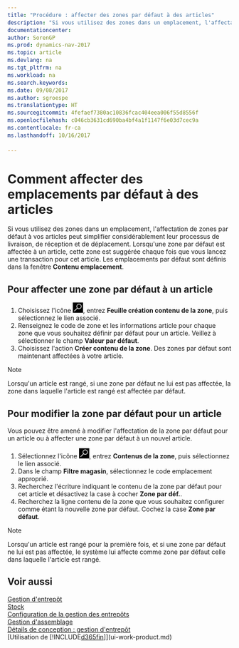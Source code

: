 ```yaml
---
title: "Procédure : affecter des zones par défaut à des articles"
description: "Si vous utilisez des zones dans un emplacement, l'affectation de zones par défaut à vos articles peut simplifier considérablement leur processus de livraison, de réception et de déplacement. Lorsqu'une zone par défaut est affectée à un article, cette zone est suggérée chaque fois que vous lancez une transaction pour cet article."
documentationcenter: 
author: SorenGP
ms.prod: dynamics-nav-2017
ms.topic: article
ms.devlang: na
ms.tgt_pltfrm: na
ms.workload: na
ms.search.keywords: 
ms.date: 09/08/2017
ms.author: sgroespe
ms.translationtype: HT
ms.sourcegitcommit: 4fefaef7380ac10836fcac404eea006f55d8556f
ms.openlocfilehash: c046cb3631cd690ba4bf4a1f1147f6e03d7cec9a
ms.contentlocale: fr-ca
ms.lasthandoff: 10/16/2017

---
```

# <a name="how-to-assign-default-bins-to-items"></a>Comment affecter des emplacements par défaut à des articles
Si vous utilisez des zones dans un emplacement, l'affectation de zones par défaut à vos articles peut simplifier considérablement leur processus de livraison, de réception et de déplacement. Lorsqu'une zone par défaut est affectée à un article, cette zone est suggérée chaque fois que vous lancez une transaction pour cet article. Les emplacements par défaut sont définis dans la fenêtre **Contenu emplacement**.  

## <a name="to-assign-a-default-bin-to-an-item"></a>Pour affecter une zone par défaut à un article
1.  Choisissez l'icône ![Page ou rapport pour la recherche](media/ui-search/search_small.png "icône Page ou rapport pour la recherche"), entrez **Feuille création contenu de la zone**, puis sélectionnez le lien associé.  
2.  Renseignez le code de zone et les informations article pour chaque zone que vous souhaitez définir par défaut pour un article. Veillez à sélectionner le champ **Valeur par défaut**.  
3.  Choisissez l'action **Créer contenu de la zone**. Des zones par défaut sont maintenant affectées à votre article.  

> [!NOTE]  
>  Lorsqu'un article est rangé, si une zone par défaut ne lui est pas affectée, la zone dans laquelle l'article est rangé est affectée par défaut.  

## <a name="to-change-the-default-bin-for-an-item"></a>Pour modifier la zone par défaut pour un article  
Vous pouvez être amené à modifier l'affectation de la zone par défaut pour un article ou à affecter une zone par défaut à un nouvel article.    
1.  Sélectionnez l'icône ![Page ou rapport pour la recherche](media/ui-search/search_small.png "icône Page ou rapport pour la recherche"), entrez **Contenus de la zone**, puis sélectionnez le lien associé.  
2.  Dans le champ **Filtre magasin**, sélectionnez le code emplacement approprié.  
3.  Recherchez l'écriture indiquant le contenu de la zone par défaut pour cet article et désactivez la case à cocher **Zone par déf.**.  
4.  Recherchez la ligne contenu de la zone que vous souhaitez configurer comme étant la nouvelle zone par défaut. Cochez la case **Zone par défaut**.  

> [!NOTE]  
>  Lorsqu'un article est rangé pour la première fois, et si une zone par défaut ne lui est pas affectée, le système lui affecte comme zone par défaut celle dans laquelle l'article est rangé.  

## <a name="see-also"></a>Voir aussi  
[Gestion d'entrepôt](warehouse-manage-warehouse.md)  
[Stock](inventory-manage-inventory.md)  
[Configuration de la gestion des entrepôts](warehouse-setup-warehouse.md)     
[Gestion d'assemblage](assembly-assemble-items.md)    
[Détails de conception : gestion d'entrepôt](design-details-warehouse-management.md)  
[Utilisation de [!INCLUDE[d365fin](includes/d365fin_md.md)]](ui-work-product.md)

